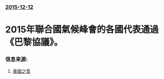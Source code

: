 ### [2015-12-12](/news/2015/12/12/index.md)

##### 
# 2015年聯合國氣候峰會的各國代表通過《巴黎協議》。 




### 信息来源:

1. [美國之音](http://www.voachinese.com/content/voa-news-paris-climate-change-20151212/3100486.html)
